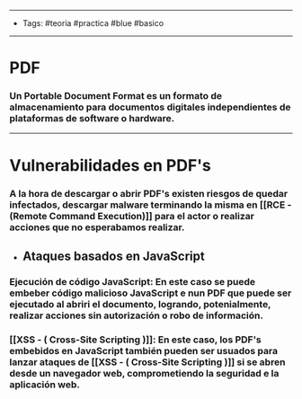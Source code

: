 ---------------------
-  Tags: #teoria #practica #blue #basico
---------------------
# PDF
### Un **Portable Document Format** es un formato de almacenamiento para documentos digitales independientes de plataformas de software o hardware.

-----
# Vulnerabilidades en PDF's
### A la hora de descargar o abrir PDF's existen riesgos de quedar infectados, descargar malware terminando la misma en [[RCE - (Remote Command Execution)]] para el actor o realizar acciones que no esperabamos realizar. 

- ## Ataques basados en JavaScript
### **Ejecución de código JavaScript**: En este caso se puede embeber código malicioso JavaScript e nun PDF que puede ser ejecutado al abriri el documento, logrando, potenialmente, realizar acciones sin autorización o robo de información. 
### [[XSS  - ( Cross-Site Scripting )]]: En este caso, los  PDF's embebidos en JavaScript también pueden ser usuados para lanzar ataques de [[XSS  - ( Cross-Site Scripting )]] si se abren desde un navegador web, comprometiendo la seguridad e la aplicación web. 

